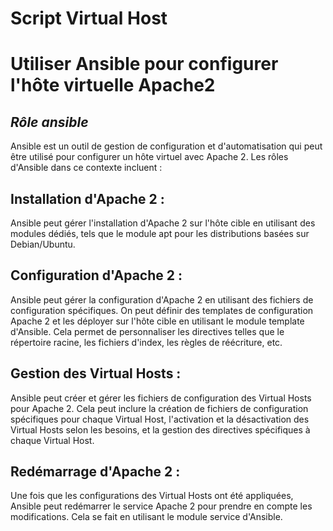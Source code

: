 # Script Virtual Host

# Utiliser Ansible pour configurer l'hôte virtuelle Apache2

## _Rôle ansible_

Ansible est un outil de gestion de configuration et d'automatisation qui peut être utilisé pour configurer un hôte virtuel avec Apache 2. Les rôles d'Ansible dans ce contexte incluent :

## Installation d'Apache 2 : 
Ansible peut gérer l'installation d'Apache 2 sur l'hôte cible en utilisant des modules dédiés, tels que le module apt pour les distributions basées sur Debian/Ubuntu.

## Configuration d'Apache 2 :
Ansible peut gérer la configuration d'Apache 2 en utilisant des fichiers de configuration spécifiques. On peut définir des templates de configuration Apache 2 et les déployer sur l'hôte cible en utilisant le module template d'Ansible. Cela permet de personnaliser les directives telles que le répertoire racine, les fichiers d'index, les règles de réécriture, etc.

## Gestion des Virtual Hosts : 
Ansible peut créer et gérer les fichiers de configuration des Virtual Hosts pour Apache 2. Cela peut inclure la création de fichiers de configuration spécifiques pour chaque Virtual Host, l'activation et la désactivation des Virtual Hosts selon les besoins, et la gestion des directives spécifiques à chaque Virtual Host.

## Redémarrage d'Apache 2 : 
Une fois que les configurations des Virtual Hosts ont été appliquées, Ansible peut redémarrer le service Apache 2 pour prendre en compte les modifications. Cela se fait en utilisant le module service d'Ansible.
